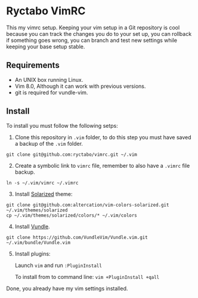 # Ryctabo VimRC
This my vimrc setup. Keeping your vim setup in a Git repository is cool because you can track the changes you do to your set up, you can rollback if something goes wrong, you can branch and test new settings while keeping your base setup stable.

## Requirements
- An UNIX box running Linux.
- Vim 8.0, Although it can work with previous versions.
- git is required for vundle-vim.

## Install
To install you must follow the following setps:

1. Clone this repository in `.vim` folder, to do this step you must have saved a backup of the `.vim` folder.

```
git clone git@github.com:ryctabo/vimrc.git ~/.vim
```
2. Create a symbolic link to `vimrc` file, remember to also have a `.vimrc` file backup.

```
ln -s ~/.vim/vimrc ~/.vimrc
```
3. Install [Solarized]() theme:

```
git clone git@github.com:altercation/vim-colors-solarized.git ~/.vim/themes/solarized
cp ~/.vim/themes/solarized/colors/* ~/.vim/colors
```

4. Install [Vundle](https://github.com/VundleVim/Vundle.vim).

```
git clone https://github.com/VundleVim/Vundle.vim.git ~/.vim/bundle/Vundle.vim
```
5. Install plugins:

    Launch `vim` and run `:PluginInstall`

    To install from to command line: `vim +PluginInstall +qall`

Done, you already have my vim settings installed.